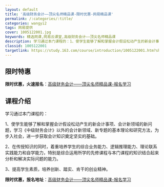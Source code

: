 ```yaml
---
layout: default
title: '高级财务会计——顶尖名师精品课-限时优惠-网易精品课'
permalink: /:categories/:title/
categories: wangyi2
tags: 网易提供
cover: 1005122001.jpg
keywords: 精选网课,网易云课堂,高级财务会计——顶尖名师精品课
description: 学习通过本门课程的：1、使学生能够了解和掌握会计假设松动产生的新会计事项、会计新领域的新问题，学习《中级财务会计》以外的
classid: 1005122001
targetlink: https://study.163.com/course/introduction/1005122001.htm?share=1&shareId=1025206652&utm_campaign=share&utm_medium=iphoneShare&utm_source=&utm_u=1025206652
---
```


## 限时特惠

**限时优惠，火速报名**：[高级财务会计——顶尖名师精品课-报名学习](https://study.163.com/course/introduction/1005122001.htm?share=1&shareId=1025206652&utm_campaign=share&utm_medium=iphoneShare&utm_source=&utm_u=1025206652)

## 课程介绍

学习通过本门课程的：

1、使学生能够了解和掌握会计假设松动产生的新会计事项、会计新领域的新问题，学习《中级财务会计》以外的会计新领域、新专题的基本理论和研究方法，为步入社会，进一步获取会计知识奠定坚实的基础。

2、在传授知识的同时，着重培养学生的综合业务能力、逻辑推理能力、理论联系实践能力和自学能力，特别是综合运用所学的先修课程与本门课程的知识结合起来分析和解决实际问题的能力。

3、提高学生素质，培养创新、踏实、肯干的创业精神。

**限时优惠，报名地址**：[高级财务会计——顶尖名师精品课-报名学习](https://study.163.com/course/introduction/1005122001.htm?share=1&shareId=1025206652&utm_campaign=share&utm_medium=iphoneShare&utm_source=&utm_u=1025206652)

